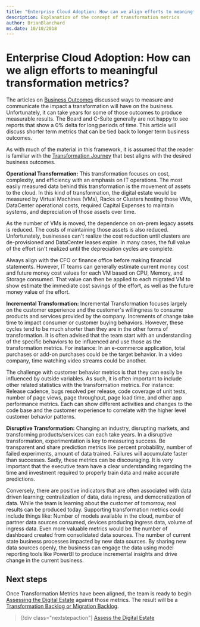 ```yaml
---
title: "Enterprise Cloud Adoption: How can we align efforts to meaningful transformation metrics?"
description: Explanation of the concept of transformation metrics
author: BrianBlanchard
ms.date: 10/10/2018
---
```


# Enterprise Cloud Adoption: How can we align efforts to meaningful transformation metrics?

The articles on [Business Outcomes](business-outcomes/overview.md) discussed ways to measure and communicate the impact a transformation will have on the business. Unfortunately, it can take years for some of those outcomes to produce measurable results. The Board and C-Suite generally are not happy to see reports that show a 0% delta for long periods of time. This article will discuss shorter term metrics that can be tied back to longer term business outcomes.

As with much of the material in this framework, it is assumed that the reader is familiar with the [Transformation Journey](../transformation-journey/overview.md) that best aligns with the desired business outcomes.

**Operational Transformation:** This transformation focuses on cost, complexity, and efficiency with an emphasis on IT operations. The most easily measured data behind this transformation is the movement of assets to the cloud. In this kind of transformation, the digital estate would be measured by Virtual Machines (VMs), Racks or Clusters hosting those VMs, DataCenter operational costs, required Capital Expenses to maintain systems, and depreciation of those assets over time.

As the number of VMs is moved, the dependence on on-prem legacy assets is reduced. The costs of maintaining those assets is also reduced. Unfortunately, businesses can't realize the cost reduction until clusters are de-provisioned and DataCenter leases expire. In many cases, the full value of the effort isn't realized until the depreciation cycles are complete.

Always align with the CFO or finance office before making financial statements. However, IT teams can generally estimate  current money cost and future money cost values for each VM based on CPU, Memory, and Storage consumed. That value can then be applied to each migrated VM to show estimate the immediate cost savings of the effort, as well as the future money value of the effort.

**Incremental Transformation:** Incremental Transformation focuses largely on the customer experience and the customer's willingness to consume products and services provided by the company. Increments of change take time to impact consumer or customer buying behaviors. However, these cycles tend to be much shorter than they are in the other forms of transformation. It is often advised that the team start with an understanding of the specific behaviors to be influenced and use those as the transformation metrics. For instance: In an e-commerce application, total purchases or add-on purchases could be the target behavior. In a video company, time watching video streams could be another.

The challenge with customer behavior metrics is that they can easily be influenced by outside variables. As such, it is often important to include other related statistics with the transformation metrics. For instance: Release cadence, bugs resolved per release, code coverage of unit tests, number of page views, page throughput, page load time, and other app performance metrics. Each can show different activities and changes to the code base and the customer experience to correlate with the higher level customer behavior patterns.

**Disruptive Transformation:** Changing an industry, disrupting markets, and transforming products/services can each take years. In a disruptive transformation, experimentation is key to measuring success. Be transparent and share prediction metrics like percent probability, number of failed experiments, amount of data trained. Failures will accumulate faster than successes. Sadly, these metrics can be discouraging. It is very important that the executive team have a clear understanding regarding the time and investment required to properly train data and make accurate predictions.

Conversely, there are positive indicators that are often associated with data driven learning; centralization of data, data ingress, and democratization of data. While the team is learning about the customer of tomorrow, real results can be produced today. Supporting transformation metrics could include things like: Number of models available in the cloud, number of partner data sources consumed, devices producing ingress data, volume of ingress data. Even more valuable metrics would be the number of dashboard created from consolidated data sources. The number of current state business processes impacted by new data sources. By sharing new data sources openly, the business can engage the data using model reporting tools like PowerBI to produce incremental insights and drive change in the current business.

## Next steps

Once Transformation Metrics have been aligned, the team is ready to begin [Assessing the Digital Estate](../digital-estate/overview.md) against those metrics.
The result will be a [Transformation Backlog or Migration Backlog](../migration/plan/migration-backlog.md).

> [!div class="nextstepaction"]
> [Assess the Digital Estate](../digital-estate/overview.md)